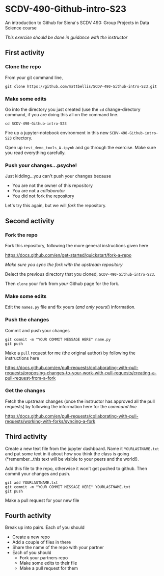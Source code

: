 # SCDV-490-Github-intro-S23
An introduction to Github for Siena's SCDV 490: Group Projects in Data Science course

*This exercise should be done in guidance with the instructor*

## First activity

### Clone the repo
From your git command line, 

```
git clone https://github.com/mattbellis/SCDV-490-Github-intro-S23.git
```

### Make some edits

Go into the directory you just created (use the `cd` change-directory command, if you are doing this all on the command line. 

```
cd SCDV-490-Github-intro-S23
```

Fire up a jupyter-notebook environment in this new `SCDV-490-Github-intro-S23` directory. 

Open up `test_demo_tools_A.ipynb` and go through the exercise. Make sure you read everything carefully.

### Push your changes...psyche!

Just kidding...you can't push your changes because

* You are not the owner of this repository
* You are not a *collaborator*
* You did not fork the repository

Let's try this again, but we will *fork* the repository.

## Second activity

### Fork the repo

Fork this repository, following the more general instructions given here

https://docs.github.com/en/get-started/quickstart/fork-a-repo

*Make sure you sync the fork with the upstream repository*

Delect the previous directory that you cloned, `SCDV-490-Github-intro-S23`.

Then `clone` your fork from *your* Github page for the fork. 

### Make some edits

Edit the `names.py` file and fix yours (*and only yours!*) information.

### Push the changes

Commit and push your changes

```
git commit -m "YOUR COMMIT MESSAGE HERE" name.py
git push
```

Make a `pull` request for me (the original author) by following the instructions here

https://docs.github.com/en/pull-requests/collaborating-with-pull-requests/proposing-changes-to-your-work-with-pull-requests/creating-a-pull-request-from-a-fork

### Get the changes

Fetch the upstream changes (once the instructor has approved all the pull requests) by following the information here for the *command line*

https://docs.github.com/en/pull-requests/collaborating-with-pull-requests/working-with-forks/syncing-a-fork

## Third activity

Create a new text file from the jupyter dashboard. Name it ```YOURLASTNAME.txt``` and put some text in it about how you think the class is going (*remember...this text will be visible to your peers and the world!).

Add this file to the repo, otherwise it won't get pushed to github. Then commit your changes and push. 

```
git add YOURLASTNAME.txt
git commit -m "YOUR COMMIT MESSAGE HERE" YOURLASTNAME.txt
git push
```

Make a pull request for your new file

## Fourth activity

Break up into pairs. Each of you should

* Create a new repo
* Add a couple of files in there
* Share the name of the repo with your partner
* Each of you should
  * Fork your partners repo
  * Make some edits to their file
  * Make a pull request for them



